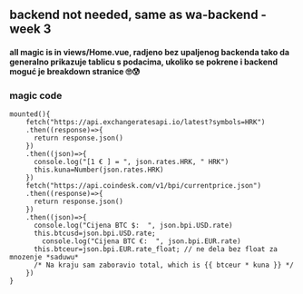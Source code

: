 ## backend not needed, same as wa-backend - week 3


#### all magic is in views/Home.vue, radjeno bez upaljenog backenda tako da generalno prikazuje tablicu s podacima, ukoliko se pokrene i backend moguć je breakdown stranice 🙄😰


### magic code
```
mounted(){
    fetch("https://api.exchangeratesapi.io/latest?symbols=HRK")
    .then((response)=>{
      return response.json()
    })
    .then((json)=>{
      console.log("[1 € ] = ", json.rates.HRK, " HRK")
      this.kuna=Number(json.rates.HRK)
    })
    fetch("https://api.coindesk.com/v1/bpi/currentprice.json")
    .then((response)=>{
      return response.json()
    })
    .then((json)=>{
      console.log("Cijena BTC $:  ", json.bpi.USD.rate)
      this.btcusd=json.bpi.USD.rate;
		console.log("Cijena BTC €:  ", json.bpi.EUR.rate)
      this.btceur=json.bpi.EUR.rate_float; // ne dela bez float za mnozenje *saduwu*	
      /* Na kraju sam zaboravio total, which is {{ btceur * kuna }} */
    })
}
```

